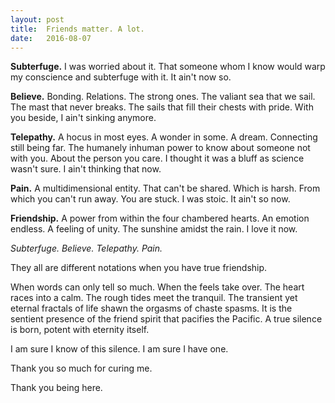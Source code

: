 ```yaml
---
layout: post
title:  Friends matter. A lot.
date:   2016-08-07
---
```


**Subterfuge.**
I was worried about it. That someone whom I know would warp my conscience and subterfuge with it. 
It ain't now so. 

**Believe.**
Bonding. Relations. The strong ones. The valiant sea that we sail. The mast that never breaks. The sails that fill their chests with pride. With you beside, I ain't sinking anymore. 

**Telepathy.**
A hocus in most eyes. A wonder in some. A dream. Connecting still being far. The humanely inhuman power to know about someone not with you. About the person you care. 
I thought it was a bluff as science wasn't sure. 
I ain't thinking that now. 

**Pain.**
A multidimensional entity. That can't be shared. Which is harsh. From which you can't run away. You are stuck. 
I was stoic. 
It ain't so now. 

**Friendship.** 
A power from within the four chambered hearts. An emotion endless. A feeling of unity. The sunshine amidst the rain. 
I love it now. 
 
_Subterfuge. Believe. Telepathy. Pain._

They all are different notations when you have true friendship. 

When words can only tell so much. When the feels take over. The heart races into a calm. The rough tides meet the tranquil. The transient yet eternal fractals of life shawn the orgasms of chaste spasms. It is the sentient presence of the friend spirit that pacifies the Pacific. A true silence is born, potent with eternity itself. 

I am sure I know of this silence.
I am sure I have one. 

Thank you so much for curing me. 

Thank you being here. 


